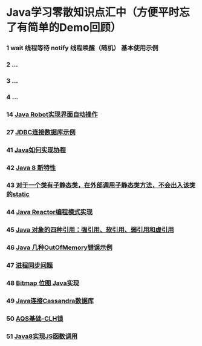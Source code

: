 # Java学习零散知识点汇中（方便平时忘了有简单的Demo回顾）

### 1 wait 线程等待 notify 线程唤醒（随机） 基本使用示例

### 2 ...
###	3 ...
### 4 ...
### 14 [Java Robot实现界面自动操作](src\main\java\com\laz\knowledge\fourteen\README.md)
### 27 [JDBC连接数据库示例](src\main\java\com\laz\knowledge\twentyseven\README.md)
### 41 [Java如何实现协程](src\main\java\com\laz\knowledge\fortyone\README.md)
### 42 [Java 8 新特性](src\main\java\com\laz\knowledge\fortytwo\README.md)
### 43 [对于一个类有子静态类，在外部调用子静态类方法，不会出入该类的static](src\main\java\com\laz\knowledge\fortythree\README.md)
### 44 [Java Reactor编程模式实现](src\main\java\com\laz\knowledge\fortyfour\README.md)
### 45 [Java 对象的四种引用：强引用、软引用、弱引用和虚引用](src\main\java\com\laz\knowledge\fortyfive\README.md)
### 46 [Java 几种OutOfMemory错误示例](src\main\java\com\laz\knowledge\fortysix\README.md)
### 47 [进程同步问题](src\main\java\com\laz\knowledge\fortyseven\README.md)
### 48 [Bitmap 位图 Java实现](src\main\java\com\laz\knowledge\fortyeight\README.md)
### 49 [Java连接Cassandra数据库](src\main\java\com\laz\knowledge\fortyeight\README.md)
### 50 [AQS基础-CLH锁](src\main\java\com\laz\knowledge\fortyeight\README.md)
### 51 [Java8实现JS函数调用](src\main\java\com\laz\knowledge\fiftyone\README.md)